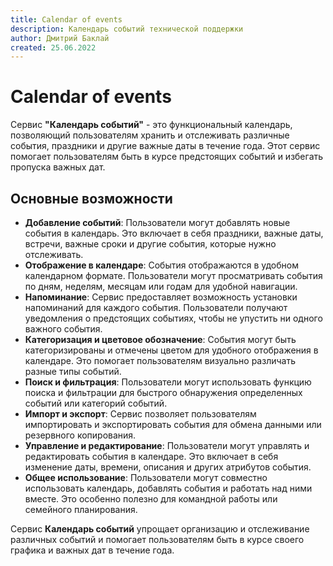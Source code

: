 ```yaml
---
title: Calendar of events
description: Календарь событий технической поддержки
author: Дмитрий Баклай
created: 25.06.2022
---
```


# Calendar of events

Сервис **"Календарь событий"** - это функциональный календарь, позволяющий пользователям хранить и отслеживать различные события, праздники и другие важные даты в течение года. Этот сервис помогает пользователям быть в курсе предстоящих событий и избегать пропуска важных дат.

## Основные возможности

- **Добавление событий**: Пользователи могут добавлять новые события в календарь. Это включает в себя праздники, важные даты, встречи, важные сроки и другие события, которые нужно отслеживать.
- **Отображение в календаре**: События отображаются в удобном календарном формате. Пользователи могут просматривать события по дням, неделям, месяцам или годам для удобной навигации.
- **Напоминание**: Сервис предоставляет возможность установки напоминаний для каждого события. Пользователи получают уведомления о предстоящих событиях, чтобы не упустить ни одного важного события.
- **Категоризация и цветовое обозначение**: События могут быть категоризированы и отмечены цветом для удобного отображения в календаре. Это помогает пользователям визуально различать разные типы событий.
- **Поиск и фильтрация**: Пользователи могут использовать функцию поиска и фильтрации для быстрого обнаружения определенных событий или категорий событий.
- **Импорт и экспорт**: Сервис позволяет пользователям импортировать и экспортировать события для обмена данными или резервного копирования.
- **Управление и редактирование**: Пользователи могут управлять и редактировать события в календаре. Это включает в себя изменение даты, времени, описания и других атрибутов события.
- **Общее использование**: Пользователи могут совместно использовать календарь, добавлять события и работать над ними вместе. Это особенно полезно для командной работы или семейного планирования.

Сервис **Календарь событий** упрощает организацию и отслеживание различных событий и помогает пользователям быть в курсе своего графика и важных дат в течение года.
